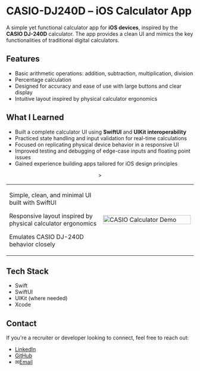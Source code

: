 # CASIO-DJ240D – iOS Calculator App

A simple yet functional calculator app for **iOS devices**, inspired by the **CASIO DJ-240D** calculator. The app provides a clean UI and mimics the key functionalities of traditional digital calculators.

## Features

- Basic arithmetic operations: addition, subtraction, multiplication, division
- Percentage calculation
- Designed for accuracy and ease of use with large buttons and clear display
- Intuitive layout inspired by physical calculator ergonomics


## What I Learned

- Built a complete calculator UI using **SwiftUI** and **UIKit interoperability**
- Practiced state handling and input validation for real-time calculations
- Focused on replicating physical device behavior in a responsive UI
- Improved testing and debugging of edge-case inputs and floating point issues
- Gained experience building apps tailored for iOS design principles

<div align="center">
  <table style="border: none;">>
    <tr>
      <td width="50%">
        <p>Simple, clean, and minimal UI built with SwiftUI</p>
        <p>Responsive layout inspired by physical calculator ergonomics</p>
        <p>Emulates CASIO DJ-240D behavior closely</p>
      </td>
      <td width="50%">
        <img src="https://github.com/user-attachments/assets/3876450d-d25f-465b-a904-96e2e7673074" alt="CASIO Calculator Demo" width="100%"/>
      </td>
    </tr>
  </table>
</div>


## Tech Stack

- Swift  
- SwiftUI  
- UIKit (where needed)  
- Xcode


## Contact

If you're a recruiter or developer looking to connect, feel free to reach out:

- [LinkedIn](https://www.linkedin.com/in/saurabhdhingraa/)
- [GitHub](https://github.com/saurabhdhingra)
- ✉[Email](mailto:saurabh20work@gmail.com)

